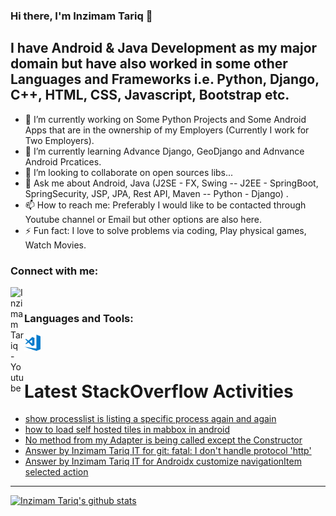 ### Hi there, I'm Inzimam Tariq 👋

<!--
**Inzimam-Tariq/Inzimam-Tariq** is a ✨ _special_ ✨ repository because its `README.md` (this file) appears on your GitHub profile.
-->
## I have Android & Java Development as my major domain but have also worked in some other Languages and Frameworks i.e. Python, Django, C++, HTML, CSS, Javascript, Bootstrap etc.

- 🔭 I’m currently working on Some Python Projects and Some Android Apps that are in the ownership of my Employers (Currently I work for Two Employers).
- 🌱 I’m currently learning Advance Django, GeoDjango and Adnvance Android Prcatices.
- 👯 I’m looking to collaborate on open sources libs...
- 💬 Ask me about Android, Java (J2SE - FX, Swing -- J2EE - SpringBoot, SpringSecurity, JSP, JPA, Rest API, Maven -- Python - Django) .
- 📫 How to reach me: Preferably I would like to be contacted through Youtube channel or Email but other options are also here.
- ⚡ Fun fact: I love to solve problems via coding, Play physical games, Watch Movies.

### Connect with me:
[<img align="left" alt="Inzimam Tariq - Youtube" width=22px src="https://cdn.jsdelivr.net/npm/simple-icons@v3/icons/youtube.svg"/>][youtube]

<br>

### Languages and Tools:
[<img align="left" alt="Visual Studio Code" width="26px" src="https://raw.githubusercontent.com/github/explore/80688e429a7d4ef2fca1e82350fe8e3517d3494d/topics/visual-studio-code/visual-studio-code.png" style="max-width:100%;">][webdevplaylist]

<br>
<br>

# Latest StackOverflow Activities
<!-- STACKOVERFLOW:START -->
- [show processlist is listing a specific process again and again](https://stackoverflow.com/questions/63050507/show-processlist-is-listing-a-specific-process-again-and-again)
- [how to load self hosted tiles in mabbox in android](https://stackoverflow.com/questions/62128879/how-to-load-self-hosted-tiles-in-mabbox-in-android)
- [No method from my Adapter is being called except the Constructor](https://stackoverflow.com/questions/61970367/no-method-from-my-adapter-is-being-called-except-the-constructor)
- [Answer by Inzimam Tariq IT for git: fatal: I don't handle protocol '​​http'](https://stackoverflow.com/questions/30474447/git-fatal-i-dont-handle-protocol-http/61364670#61364670)
- [Answer by Inzimam Tariq IT for Androidx customize navigationItem selected action](https://stackoverflow.com/questions/61205820/androidx-customize-navigationitem-selected-action/61209818#61209818)
<!-- STACKOVERFLOW:END -->


---

[![Inzimam Tariq's github stats](https://github-readme-stats.vercel.app/api?username=anuraghazra)](https://github.com/Inzimam-Tariq/github-readme-stats)



[youtube]:https://www.youtube.com/channel/UC7bI-E7n8X_mOoRDH-6yttQ
[webdevplaylist]:https://www.youtube.com/channel/UC7bI-E7n8X_mOoRDH-6yttQ
